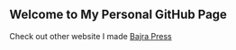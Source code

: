 ## Welcome to My Personal GitHub Page

Check out other website I made [Bajra Press](https://pujanbajracharya.com.np/)
